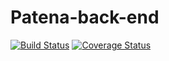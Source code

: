 # Patena-back-end

[![Build Status](https://travis-ci.org/xpitr256/patena-back-end.svg?branch=master)](https://travis-ci.org/xpitr256/patena-back-end)
[![Coverage Status](https://coveralls.io/repos/github/xpitr256/patena-back-end/badge.svg?branch=master)](https://coveralls.io/github/xpitr256/patena-back-end?branch=master)
